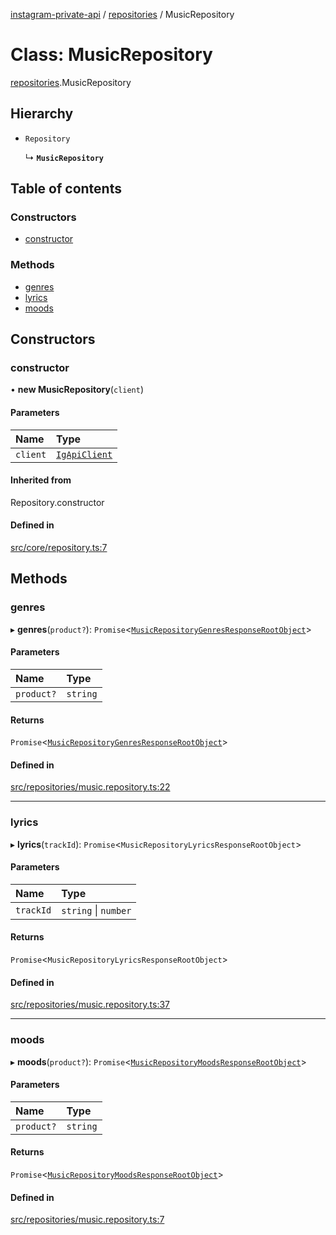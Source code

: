 [instagram-private-api](../../README.md) / [repositories](../../modules/repositories.md) / MusicRepository

# Class: MusicRepository

[repositories](../../modules/repositories.md).MusicRepository

## Hierarchy

- `Repository`

  ↳ **`MusicRepository`**

## Table of contents

### Constructors

- [constructor](MusicRepository.md#constructor)

### Methods

- [genres](MusicRepository.md#genres)
- [lyrics](MusicRepository.md#lyrics)
- [moods](MusicRepository.md#moods)

## Constructors

### constructor

• **new MusicRepository**(`client`)

#### Parameters

| Name | Type |
| :------ | :------ |
| `client` | [`IgApiClient`](../index/IgApiClient.md) |

#### Inherited from

Repository.constructor

#### Defined in

[src/core/repository.ts:7](https://github.com/Nerixyz/instagram-private-api/blob/b3351b9/src/core/repository.ts#L7)

## Methods

### genres

▸ **genres**(`product?`): `Promise`<[`MusicRepositoryGenresResponseRootObject`](../../interfaces/responses/MusicRepositoryGenresResponseRootObject.md)\>

#### Parameters

| Name | Type |
| :------ | :------ |
| `product?` | `string` |

#### Returns

`Promise`<[`MusicRepositoryGenresResponseRootObject`](../../interfaces/responses/MusicRepositoryGenresResponseRootObject.md)\>

#### Defined in

[src/repositories/music.repository.ts:22](https://github.com/Nerixyz/instagram-private-api/blob/b3351b9/src/repositories/music.repository.ts#L22)

___

### lyrics

▸ **lyrics**(`trackId`): `Promise`<`MusicRepositoryLyricsResponseRootObject`\>

#### Parameters

| Name | Type |
| :------ | :------ |
| `trackId` | `string` \| `number` |

#### Returns

`Promise`<`MusicRepositoryLyricsResponseRootObject`\>

#### Defined in

[src/repositories/music.repository.ts:37](https://github.com/Nerixyz/instagram-private-api/blob/b3351b9/src/repositories/music.repository.ts#L37)

___

### moods

▸ **moods**(`product?`): `Promise`<[`MusicRepositoryMoodsResponseRootObject`](../../interfaces/responses/MusicRepositoryMoodsResponseRootObject.md)\>

#### Parameters

| Name | Type |
| :------ | :------ |
| `product?` | `string` |

#### Returns

`Promise`<[`MusicRepositoryMoodsResponseRootObject`](../../interfaces/responses/MusicRepositoryMoodsResponseRootObject.md)\>

#### Defined in

[src/repositories/music.repository.ts:7](https://github.com/Nerixyz/instagram-private-api/blob/b3351b9/src/repositories/music.repository.ts#L7)
